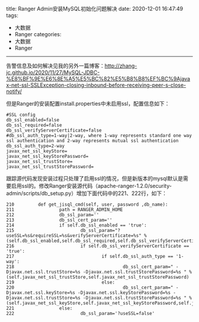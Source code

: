 title: Ranger Admin安装MySQL初始化问题解决
date: 2020-12-01 16:47:49
tags:
- 大数据
- Ranger
categories:
- 大数据
- Ranger
---

告警信息及如何解决见我的另外一篇博客：http://zhang-jc.github.io/2020/11/27/MySQL-JDBC-%E8%BF%9E%E6%8E%A5%E5%BC%82%E5%B8%B8%EF%BC%9Ajavax-net-ssl-SSLException-closing-inbound-before-receiving-peer-s-close-notify/

但是Ranger的安装配置install.properties中未启用ssl，配置信息如下：

	#SSL config
	db_ssl_enabled=false
	db_ssl_required=false
	db_ssl_verifyServerCertificate=false
	#db_ssl_auth_type=1-way|2-way, where 1-way represents standard one way ssl authentication and 2-way represents mutual ssl authentication
	db_ssl_auth_type=2-way
	javax_net_ssl_keyStore=
	javax_net_ssl_keyStorePassword=
	javax_net_ssl_trustStore=
	javax_net_ssl_trustStorePassword=
	
跟踪源代码发现安装过程只处理了启用ssl的情况，但是新版本的mysql默认是需要启用ssl的。修改Ranger安装源代码（apache-ranger-1.2.0/security-admin/scripts/db_setup.py）增加下面代码中的221、222行，如下：

    210         def get_jisql_cmd(self, user, password ,db_name):
    211                 path = RANGER_ADMIN_HOME
    212                 db_ssl_param=''
    213                 db_ssl_cert_param=''
    214                 if self.db_ssl_enabled == 'true':
    215                         db_ssl_param="?useSSL=%s&requireSSL=%s&verifyServerCertificate=%s" %(self.db_ssl_enabled,self.db_ssl_required,self.db_ssl_verifyServerCertificate)
    216                         if self.db_ssl_verifyServerCertificate == 'true':
    217                                 if self.db_ssl_auth_type == '1-way':
    218                                         db_ssl_cert_param=" -Djavax.net.ssl.trustStore=%s -Djavax.net.ssl.trustStorePassword=%s " %(self.javax_net_ssl_trustStore,self.javax_net_ssl_trustStorePassword)
    219                                 else:
    220                                         db_ssl_cert_param=" -Djavax.net.ssl.keyStore=%s -Djavax.net.ssl.keyStorePassword=%s -Djavax.net.ssl.trustStore=%s -Djavax.net.ssl.trustStorePassword=%s " %(self.javax_net_ssl_keyStore,self.javax_net_ssl_keyStorePassword,self.javax_net_ssl_trustStore,self.javax_net_ssl_trustStorePassword)
    221                 else:
    222                         db_ssl_param='?useSSL=false'